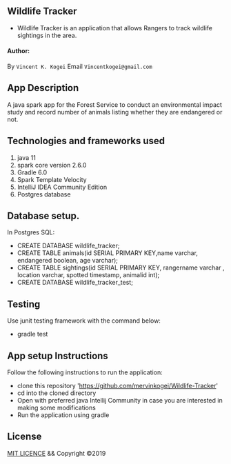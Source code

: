 ## Wildlife Tracker
* Wildlife Tracker is an application that allows Rangers to track wildlife sightings in the area.

#### Author:
By `Vincent K. Kogei`  Email `Vincentkogei@gmail.com`

## App Description
A java spark app for the Forest Service to conduct an environmental impact study and record number of animals listing whether they are endangered or not.

## Technologies and frameworks used
1. java 11
2. spark core version 2.6.0
3. Gradle 6.0
4. Spark Template Velocity
5. IntelliJ IDEA Community Edition
6. Postgres database

## Database setup.
In Postgres SQL:

* CREATE DATABASE wildlife_tracker;
* CREATE TABLE animals(id SERIAL PRIMARY KEY,name varchar, endangered boolean, age varchar);
* CREATE TABLE sightings(id SERIAL PRIMARY KEY, rangername varchar , location varchar, spotted timestamp, animalid int);
* CREATE DATABASE wildlife_tracker_test;

## Testing
Use junit testing framework with the command below:
* gradle test
## App setup Instructions
Follow the following instructions to run the application:
* clone this repository 'https://github.com/mervinkogei/Wildlife-Tracker'
* cd into the cloned directory
* Open with preferred java Intellij Community in case you are interested in making some modifications
* Run the application using gradle

## License
[MIT LICENCE](license) && Copyright &copy;2019
